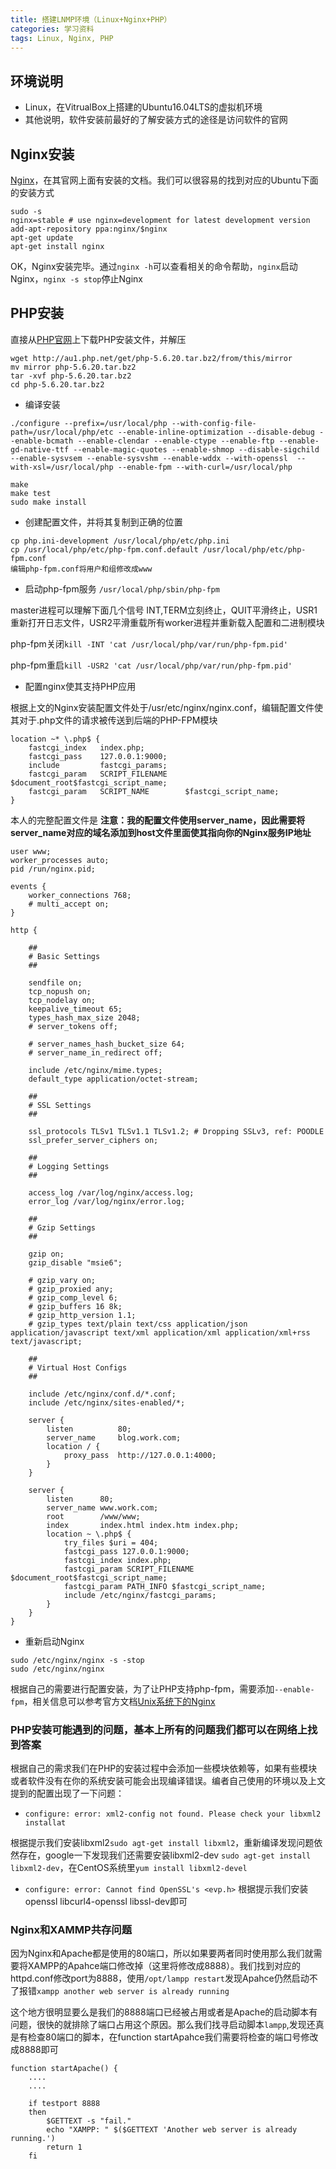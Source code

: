 ```yaml
---
title: 搭建LNMP环境（Linux+Nginx+PHP）
categories: 学习资料
tags: Linux, Nginx, PHP
---
```


## 环境说明

* Linux，在VitrualBox上搭建的Ubuntu16.04LTS的虚拟机环境
* 其他说明，软件安装前最好的了解安装方式的途径是访问软件的官网

## Nginx安装

[Nginx](https://www.nginx.com/resources/wiki/start/topics/tutorials/install/)，在其官网上面有安装的文档。我们可以很容易的找到对应的Ubuntu下面的安装方式
```
sudo -s
nginx=stable # use nginx=development for latest development version
add-apt-repository ppa:nginx/$nginx
apt-get update
apt-get install nginx
```

OK，Nginx安装完毕。通过`nginx -h`可以查看相关的命令帮助，`nginx`启动Nginx，`nginx -s stop`停止Nginx

## PHP安装
直接从[PHP官网](http://php.net/downloads.php)上下载PHP安装文件，并解压
```
wget http://au1.php.net/get/php-5.6.20.tar.bz2/from/this/mirror
mv mirror php-5.6.20.tar.bz2 
tar -xvf php-5.6.20.tar.bz2 
cd php-5.6.20.tar.bz2 
```
* 编译安装

```
./configure --prefix=/usr/local/php --with-config-file-path=/usr/local/php/etc --enable-inline-optimization --disable-debug --enable-bcmath --enable-clendar --enable-ctype --enable-ftp --enable-gd-native-ttf --enable-magic-quotes --enable-shmop --disable-sigchild --enable-sysvsem --enable-sysvshm --enable-wddx --with-openssl  --with-xsl=/usr/local/php --enable-fpm --with-curl=/usr/local/php

make
make test
sudo make install
```
* 创建配置文件，并将其复制到正确的位置

```
cp php.ini-development /usr/local/php/etc/php.ini 
cp /usr/local/php/etc/php-fpm.conf.default /usr/local/php/etc/php-fpm.conf
编辑php-fpm.conf将用户和组修改成www
```

* 启动php-fpm服务 `/usr/local/php/sbin/php-fpm`

master进程可以理解下面几个信号
INT,TERM立刻终止，QUIT平滑终止，USR1重新打开日志文件，USR2平滑重载所有worker进程并重新载入配置和二进制模块

php-fpm关闭`kill -INT 'cat /usr/local/php/var/run/php-fpm.pid'`

php-fpm重启`kill -USR2 'cat /usr/local/php/var/run/php-fpm.pid'`

* 配置nginx使其支持PHP应用

根据上文的Nginx安装配置文件处于/usr/etc/nginx/nginx.conf，编辑配置文件使其对于.php文件的请求被传送到后端的PHP-FPM模块
```
location ~* \.php$ {
    fastcgi_index   index.php;
    fastcgi_pass    127.0.0.1:9000;
    include         fastcgi_params;
    fastcgi_param   SCRIPT_FILENAME    $document_root$fastcgi_script_name;
    fastcgi_param   SCRIPT_NAME        $fastcgi_script_name;
}
```

本人的完整配置文件是 **注意：我的配置文件使用server_name，因此需要将server_name对应的域名添加到host文件里面使其指向你的Nginx服务IP地址**

```
user www;
worker_processes auto; 
pid /run/nginx.pid;

events {
	worker_connections 768;
	# multi_accept on;
}

http {

	##
	# Basic Settings
	##

	sendfile on;
	tcp_nopush on;
	tcp_nodelay on;
	keepalive_timeout 65;
	types_hash_max_size 2048;
	# server_tokens off;

	# server_names_hash_bucket_size 64;
	# server_name_in_redirect off;

	include /etc/nginx/mime.types;
	default_type application/octet-stream;

	##
	# SSL Settings
	##

	ssl_protocols TLSv1 TLSv1.1 TLSv1.2; # Dropping SSLv3, ref: POODLE
	ssl_prefer_server_ciphers on;

	##
	# Logging Settings
	##

	access_log /var/log/nginx/access.log;
	error_log /var/log/nginx/error.log;

	##
	# Gzip Settings
	##

	gzip on;
	gzip_disable "msie6";

	# gzip_vary on;
	# gzip_proxied any;
	# gzip_comp_level 6;
	# gzip_buffers 16 8k;
	# gzip_http_version 1.1;
	# gzip_types text/plain text/css application/json application/javascript text/xml application/xml application/xml+rss text/javascript;

	##
	# Virtual Host Configs
	##

	include /etc/nginx/conf.d/*.conf;
	include /etc/nginx/sites-enabled/*;

	server {
		listen		    80;
		server_name     blog.work.com;
		location / {
			proxy_pass	http://127.0.0.1:4000;
		}
	}
	
	server {
		listen		80;
		server_name	www.work.com;
		root		/www/www;
		index		index.html index.htm index.php;
		location ~ \.php$ {
			try_files $uri = 404;
			fastcgi_pass 127.0.0.1:9000;
			fastcgi_index index.php;
			fastcgi_param SCRIPT_FILENAME $document_root$fastcgi_script_name;
			fastcgi_param PATH_INFO $fastcgi_script_name;
			include /etc/nginx/fastcgi_params;		
		}	
	}
}

```

* 重新启动Nginx

```
sudo /etc/nginx/nginx -s -stop
sudo /etc/nginx/nginx
```



根据自己的需要进行配置安装，为了让PHP支持php-fpm，需要添加`--enable-fpm`，相关信息可以参考官方文档[Unix系统下的Nginx](http://php.net/manual/zh/install.unix.nginx.php)

### PHP安装可能遇到的问题，基本上所有的问题我们都可以在网络上找到答案

根据自己的需求我们在PHP的安装过程中会添加一些模块依赖等，如果有些模块或者软件没有在你的系统安装可能会出现编译错误。编者自己使用的环境以及上文提到的配置出现了一下问题：

* `configure: error: xml2-config not found. Please check your libxml2 installat`

根据提示我们安装libxml2`sudo agt-get install libxml2`，重新编译发现问题依然存在，google一下发现我们还需要安装libxml2-dev `sudo agt-get install libxml2-dev`，在CentOS系统里`yum install libxml2-devel`

* `configure: error: Cannot find OpenSSL's <evp.h>`
根据提示我们安装openssl libcurl4-openssl libssl-dev即可

### Nginx和XAMMP共存问题

因为Nginx和Apache都是使用的80端口，所以如果要两者同时使用那么我们就需要将XAMPP的Apahce端口修改掉（这里将修改成8888）。我们找到对应的httpd.conf修改port为8888，使用`/opt/lampp restart`发现Apahce仍然启动不了报错`xampp another web server is already running`

这个地方很明显要么是我们的8888端口已经被占用或者是Apache的启动脚本有问题，很快的就排除了端口占用这个原因。那么我们找寻启动脚本`lampp`,发现还真是有检查80端口的脚本，在function startApahce我们需要将检查的端口号修改成8888即可
```
function startApache() {
	....
	....
	
	if testport 8888
	then
		$GETTEXT -s "fail."
		echo "XAMPP: " $($GETTEXT 'Another web server is already running.')
		return 1
	fi

```